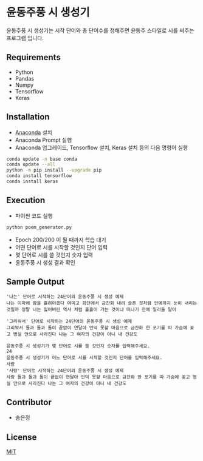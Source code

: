 # 윤동주풍 시 생성기
윤동주풍 시 생성기는 시작 단어와 총 단어수를 정해주면 윤동주 스타일로 시를 써주는 프로그램 입니다.

## Requirements
- Python
- Pandas
- Numpy
- Tensorflow
- Keras

## Installation
- [Anaconda](https://www.anaconda.com/) 설치
- Anaconda Prompt 실행
- Anaconda 업그레이드, Tensorflow 설치, Keras 설치 등의 다음 명령어 실행
```bash
conda update -n base conda
conda update --all
python -m pip install --upgrade pip
conda install tensorflow
conda install keras
```

## Execution
- 파이썬 코드 실행
```python
python poem_generator.py
```
- Epoch 200/200 이 될 때까지 학습 대기
- 어떤 단어로 시를 시작할 것인지 단어 입력
- 몇 단어로 시를 쓸 것인지 숫자 입력
- 윤동주풍 시 생성 결과 확인

## Sample Output
```
'나는' 단어로 시작하는 24단어의 윤동주풍 시 생성 예제
나는 이마에 땀을 흘려야겠다 여미고 화단에서 금잔화 내려 슬픈 것처럼 안에까지 눈이 내리는 것일까 정말 너는 잃어버린 역사 처럼 홀홀이 가는 것이냐 떠나기 전에 일러둘 말이
```
```
'그리워서' 단어로 시작하는 24단어의 윤동주풍 시 생성 예제
그리워서 돌과 돌과 돌이 끝없이 연달아 언덕 못할 마음으로 금잔화 한 포기를 따 가슴에 꽂고 병실 안으로 사라진다 나는 그 여자의 건강이 아니 내 건강도
```
```
윤동주풍 시 생성기가 몇 단어로 시를 쓸 것인지 숫자를 입력해주세요.
24
윤동주풍 시 생성기가 어느 단어로 시를 시작할 것인지 단어를 입력해주세요.
사랑
'사랑' 단어로 시작하는 24단어의 윤동주풍 시 생성 예제
사랑 돌과 돌과 돌이 끝없이 연달아 언덕 못할 마음으로 금잔화 한 포기를 따 가슴에 꽂고 병실 안으로 사라진다 나는 그 여자의 건강이 아니 내 건강도
```
## Contributor
- 송은정

## License
[MIT](https://choosealicense.com/licenses/mit/)
